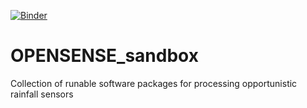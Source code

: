 [![Binder](https://mybinder.org/badge_logo.svg)](https://mybinder.org/v2/gh/OpenSenseAction/OPENSENSE_sandbox/main)

# OPENSENSE_sandbox
Collection of runable software packages for processing opportunistic rainfall sensors
